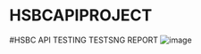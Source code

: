 # HSBCAPIPROJECT


#HSBC API TESTING TESTSNG REPORT 
![image](https://user-images.githubusercontent.com/49395775/81635864-00253180-9430-11ea-86ea-bd5c12532307.png)
